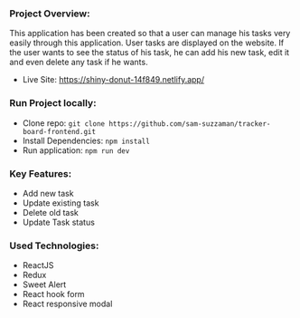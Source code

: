 ### Project Overview:

This application has been created so that a user can manage his tasks very easily through this application.
User tasks are displayed on the website. If the user wants to see the status of his task, he can add his new task, edit it and even delete any task if he wants.

-   Live Site: https://shiny-donut-14f849.netlify.app/

### Run Project locally:

-   Clone repo: `git clone https://github.com/sam-suzzaman/tracker-board-frontend.git`
-   Install Dependencies: `npm install`
-   Run application: `npm run dev`

### Key Features:

-   Add new task
-   Update existing task
-   Delete old task
-   Update Task status

### Used Technologies:

-   ReactJS
-   Redux
-   Sweet Alert
-   React hook form
-   React responsive modal
